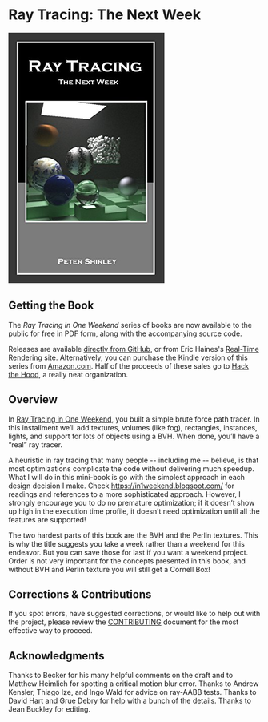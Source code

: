 Ray Tracing: The Next Week
====================================================================================================

![Ray Tracing: The Next Week](../images/RTNextWeek.jpg)


Getting the Book
-----------------
The _Ray Tracing in One Weekend_ series of books are now available to the public for free in PDF
form, along with the accompanying source code.

Releases are available [directly from GitHub][], or from Eric Haines's [Real-Time Rendering][] site.
Alternatively, you can purchase the Kindle version of this series from [Amazon.com][]. Half of the
proceeds of these sales go to [Hack the Hood][], a really neat organization.


Overview
---------
In [Ray Tracing in One Weekend][], you built a simple brute force path tracer. In this installment
we’ll add textures, volumes (like fog), rectangles, instances, lights, and support for lots of
objects using a BVH. When done, you’ll have a “real” ray tracer.

A heuristic in ray tracing that many people -- including me -- believe, is that most optimizations
complicate the code without delivering much speedup. What I will do in this mini-book is go with the
simplest approach in each design decision I make. Check https://in1weekend.blogspot.com/ for
readings and references to a more sophisticated approach. However, I strongly encourage you to do no
premature optimization; if it doesn’t show up high in the execution time profile, it doesn’t need
optimization until all the features are supported!

The two hardest parts of this book are the BVH and the Perlin textures. This is why the title
suggests you take a week rather than a weekend for this endeavor. But you can save those for last if
you want a weekend project. Order is not very important for the concepts presented in this book, and
without BVH and Perlin texture you will still get a Cornell Box!


Corrections & Contributions
----------------------------
If you spot errors, have suggested corrections, or would like to help out with the project, please
review the [CONTRIBUTING][] document for the most effective way to proceed.


Acknowledgments
----------------
Thanks to Becker for his many helpful comments on the draft and to Matthew Heimlich for spotting a
critical motion blur error. Thanks to Andrew Kensler, Thiago Ize, and Ingo Wald for advice on
ray-AABB tests. Thanks to David Hart and Grue Debry for help with a bunch of the details. Thanks to
Jean Buckley for editing.



[Amazon.com]:                 https://amazon.com/dp/B01CO7PQ8C
[CONTRIBUTING]:               ../CONTRIBUTING.md
[directly from GitHub]:       https://github.com/raytracing/raytracing.github.io/releases/
[Hack the Hood]:              http://www.hackthehood.org
[Ray Tracing in One Weekend]: ../InOneWeekend/
[Real-Time Rendering]:        http://www.realtimerendering.com/#books-small-table
[submit issues via GitHub]:   https://github.com/raytracing/raytracing.github.io/issues/
